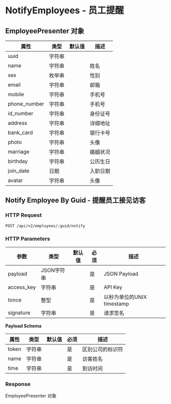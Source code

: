# NotifyEmployees - 员工提醒

## EmployeePresenter 对象

属性      | 类型   | 默认值 | 描述
----------|--------|--------|------|
uuid      | 字符串 |        |
name      | 字符串 |        | 姓名
sex       | 枚举串 |        | 性别
email     | 字符串 |        | 邮箱
mobile    | 字符串 |        | 手机号
phone_number | 字符串|      | 手机号
id_number | 字符串 |        | 身份证号
address   | 字符串 |        | 详细地址
bank_card | 字符串 |        | 银行卡号
photo     | 字符串 |        | 头像
marriage  | 字符串 |        | 婚姻状况
birthday  | 字符串 |        | 公历生日
join_date | 日期   |        | 入职日期
avatar    | 字符串 |        | 头像

## Notify Employee By Guid - 提醒员工接见访客

### HTTP Request

`POST /api/v2/employees/:guid/notify`

### HTTP Parameters

参数       | 类型       | 默认值 | 必须 | 描述
-----------|------------|--------|------|----------------------------|
payload    | JSON字符串 |        | 是   | JSON Payload
access_key | 字符串     |        | 是   | API Key
tonce      | 整型       |        | 是   | 以秒为单位的UNIX timestamp
signature  | 字符串     |        | 是   | 请求签名

**Payload Schema**

属性  | 类型   | 默认值 | 必须 | 描述
------|--------|--------|------|-------------------|
token | 字符串 |        | 是   | 区别公司的标识符
name  | 字符串 |        | 是   | 访客姓名
time  | 字符串 |        | 是   | 到访时间

### Response

EmployeePresenter 对象
